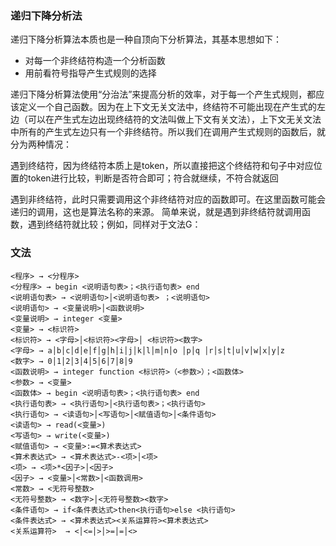 ### 递归下降分析法
递归下降分析算法本质也是一种自顶向下分析算法，其基本思想如下：

- 对每一个非终结符构造一个分析函数
- 用前看符号指导产生式规则的选择

递归下降分析算法使用“分治法”来提高分析的效率，对于每一个产生式规则，都应该定义一个自己函数。因为在上下文无关文法中，终结符不可能出现在产生式的左边（可以在产生式左边出现终结符的文法叫做上下文有关文法），上下文无关文法中所有的产生式左边只有一个非终结符。所以我们在调用产生式规则的函数后，就分为两种情况：

遇到终结符，因为终结符本质上是token，所以直接把这个终结符和句子中对应位置的token进行比较，判断是否符合即可；符合就继续，不符合就返回

遇到非终结符，此时只需要调用这个非终结符对应的函数即可。在这里函数可能会递归的调用，这也是算法名称的来源。
简单来说，就是遇到非终结符就调用函数，遇到终结符就比较；例如，同样对于文法G：

### 文法
```
<程序> → <分程序>
<分程序> → begin <说明语句表>；<执行语句表> end
<说明语句表> → <说明语句>│<说明语句表> ；<说明语句>
<说明语句> → <变量说明>│<函数说明>
<变量说明> → integer <变量>
<变量> → <标识符>
<标识符> → <字母>│<标识符><字母>│ <标识符><数字>
<字母> → a│b│c│d│e│f│g│h│i│j│k│l│m│n│o │p│q │r│s│t│u│v│w│x│y│z
<数字> → 0│1│2│3│4│5│6│7│8│9
<函数说明> → integer function <标识符>（<参数>）；<函数体>
<参数> → <变量>
<函数体> → begin <说明语句表>；<执行语句表> end
<执行语句表> → <执行语句>│<执行语句表>；<执行语句>
<执行语句> → <读语句>│<写语句>│<赋值语句>│<条件语句>
<读语句> → read(<变量>)
<写语句> → write(<变量>)
<赋值语句> → <变量>:=<算术表达式>
<算术表达式> → <算术表达式>-<项>│<项>
<项> → <项>*<因子>│<因子>
<因子> → <变量>│<常数>│<函数调用>
<常数> → <无符号整数>
<无符号整数> → <数字>│<无符号整数><数字>
<条件语句> → if<条件表达式>then<执行语句>else <执行语句>
<条件表达式> → <算术表达式><关系运算符><算术表达式>
<关系运算符>  → <│<=│>│>=│=│<>
```

